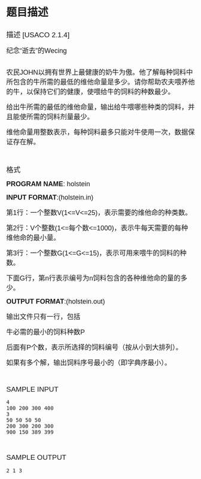 # 题目描述


<h2 style="font-weight:normal;margin-left:0px;font-size:19px;font-family:sans-serif;">
<span>描述 [USACO 2.1.4]</span> 
</h2>
<p style="margin-left:0px;font-family:sans-serif;font-size:15px;">
<span style="font-size:18px;">纪念“逝去”的Wecing</span> 
</p>
<p style="margin-left:0px;font-family:sans-serif;font-size:15px;">
<br/>
<span style="font-size:18px;"> 农民JOHN以拥有世界上最健康的奶牛为傲。他了解每种饲料中所包含的牛所需的最低的维他命量是多少。请你帮助农夫喂养他的牛，以保持它们的健康，使喂给牛的饲料的种数最少。</span> 
</p>
<p style="margin-left:0px;font-family:sans-serif;font-size:15px;">
<span style="font-size:18px;">给出牛所需的最低的维他命量，输出给牛喂哪些种类的饲料，并且能使所需的饲料剂量最少。</span> 
</p>
<p style="margin-left:0px;font-family:sans-serif;font-size:15px;">
<span style="font-size:18px;">维他命量用整数表示，每种饲料最多只能对牛使用一次，数据保证存在解。</span> 
</p>
<h2 style="font-weight:normal;margin-left:0px;font-size:19px;font-family:sans-serif;">
<span><br/>
格式</span> 
</h2>
<p style="margin-left:0px;font-family:sans-serif;font-size:15px;">
<b><span style="font-size:18px;">PROGRAM NAME</span></b><span style="font-size:18px;">: holstein</span> 
</p>
<p style="margin-left:0px;font-family:sans-serif;font-size:15px;">
<b><span style="font-size:18px;">INPUT FORMAT</span></b><span style="font-size:18px;">:(holstein.in)</span> 
</p>
<p style="margin-left:0px;font-family:sans-serif;font-size:15px;">
<span style="font-size:18px;">第1行：一个整数V(1&lt;=V&lt;=25)，表示需要的维他命的种类数。</span> 
</p>
<p style="margin-left:0px;font-family:sans-serif;font-size:15px;">
<span style="font-size:18px;">第2行：V个整数(1&lt;=每个数&lt;=1000)，表示牛每天需要的每种维他命的最小量。</span> 
</p>
<p style="margin-left:0px;font-family:sans-serif;font-size:15px;">
<span style="font-size:18px;">第3行：一个整数G(1&lt;=G&lt;=15)，表示可用来喂牛的饲料的种数。</span> 
</p>
<p style="margin-left:0px;font-family:sans-serif;font-size:15px;">
<span style="font-size:18px;">下面G行，第n行表示编号为n饲料包含的各种维他命的量的多少。</span> 
</p>
<p style="margin-left:0px;font-family:sans-serif;font-size:15px;">
<b><span style="font-size:18px;">OUTPUT FORMAT</span></b><span style="font-size:18px;">:(holstein.out)</span> 
</p>
<p style="margin-left:0px;font-family:sans-serif;font-size:15px;">
<span style="font-size:18px;">输出文件只有一行，包括</span> 
</p>
<p style="margin-left:0px;font-family:sans-serif;font-size:15px;">
<span style="font-size:18px;">牛必需的最小的饲料种数P</span> 
</p>
<p style="margin-left:0px;font-family:sans-serif;font-size:15px;">
<span style="font-size:18px;">后面有P个数，表示所选择的饲料编号（按从小到大排列）。</span> 
</p>
<p style="margin-left:0px;font-family:sans-serif;font-size:15px;">
<span style="font-size:18px;">如果有多个解，输出饲料序号最小的（即字典序最小）。</span> 
</p>
<h2 style="font-weight:normal;margin-left:0px;font-size:19px;font-family:sans-serif;">
<span><br/>
SAMPLE INPUT</span> 
</h2>
<pre>4
100 200 300 400
3
50 50 50 50
200 300 200 300
900 150 389 399
</pre>
<h2 style="font-weight:normal;margin-left:0px;font-size:19px;font-family:sans-serif;">
<span><br/>
SAMPLE OUTPUT</span> 
</h2>
<pre>2 1 3</pre>
